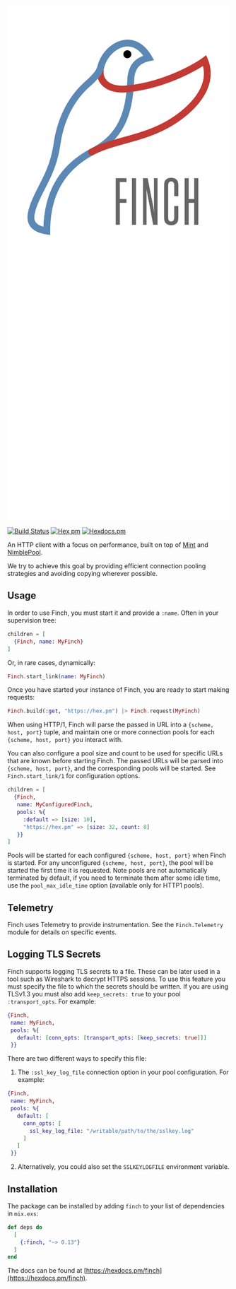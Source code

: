 ![Finch](./assets/Finch_logo_onWhite.png#gh-light-mode-only)
![Finch](./assets/Finch_logo_all-White.png#gh-dark-mode-only)

[![Build Status](https://github.com/sneako/finch/workflows/CI/badge.svg?branch=main)](https://github.com/sneako/finch/actions) [![Hex pm](https://img.shields.io/hexpm/v/finch.svg?style=flat)](https://hex.pm/packages/finch) [![Hexdocs.pm](https://img.shields.io/badge/hex-docs-lightgreen.svg)](https://hexdocs.pm/finch/)

<!-- MDOC !-->

An HTTP client with a focus on performance, built on top of
[Mint](https://github.com/elixir-mint/mint) and [NimblePool](https://github.com/dashbitco/nimble_pool).

We try to achieve this goal by providing efficient connection pooling strategies and avoiding copying wherever possible.

## Usage

In order to use Finch, you must start it and provide a `:name`. Often in your
supervision tree:

```elixir
children = [
  {Finch, name: MyFinch}
]
```

Or, in rare cases, dynamically:

```elixir
Finch.start_link(name: MyFinch)
```

Once you have started your instance of Finch, you are ready to start making requests:

```elixir
Finch.build(:get, "https://hex.pm") |> Finch.request(MyFinch)
```

When using HTTP/1, Finch will parse the passed in URL into a `{scheme, host, port}`
tuple, and maintain one or more connection pools for each `{scheme, host, port}` you
interact with.

You can also configure a pool size and count to be used for specific URLs that are
known before starting Finch. The passed URLs will be parsed into `{scheme, host, port}`,
and the corresponding pools will be started. See `Finch.start_link/1` for configuration
options.

```elixir
children = [
  {Finch,
   name: MyConfiguredFinch,
   pools: %{
     :default => [size: 10],
     "https://hex.pm" => [size: 32, count: 8]
   }}
]
```

Pools will be started for each configured `{scheme, host, port}` when Finch is started.
For any unconfigured `{scheme, host, port}`, the pool will be started the first time
it is requested. Note pools are not automatically terminated by default, if you need to
terminate them after some idle time, use the `pool_max_idle_time` option (available only for HTTP1 pools).

## Telemetry

Finch uses Telemetry to provide instrumentation. See the `Finch.Telemetry`
module for details on specific events.

## Logging TLS Secrets

Finch supports logging TLS secrets to a file. These can be later used in a tool such as
Wireshark to decrypt HTTPS sessions. To use this feature you must specify the file to
which the secrets should be written. If you are using TLSv1.3 you must also add
`keep_secrets: true` to your pool `:transport_opts`. For example:

```elixir
{Finch,
 name: MyFinch,
 pools: %{
   default: [conn_opts: [transport_opts: [keep_secrets: true]]]
 }}
```

There are two different ways to specify this file:

1. The `:ssl_key_log_file` connection option in your pool configuration. For example:

```elixir
{Finch,
 name: MyFinch,
 pools: %{
   default: [
     conn_opts: [
       ssl_key_log_file: "/writable/path/to/the/sslkey.log"
     ]
   ]
 }}
```

2. Alternatively, you could also set the `SSLKEYLOGFILE` environment variable.

<!-- MDOC !-->

## Installation

The package can be installed by adding `finch` to your list of dependencies in `mix.exs`:

```elixir
def deps do
  [
    {:finch, "~> 0.13"}
  ]
end
```

The docs can be found at [https://hexdocs.pm/finch](https://hexdocs.pm/finch).
